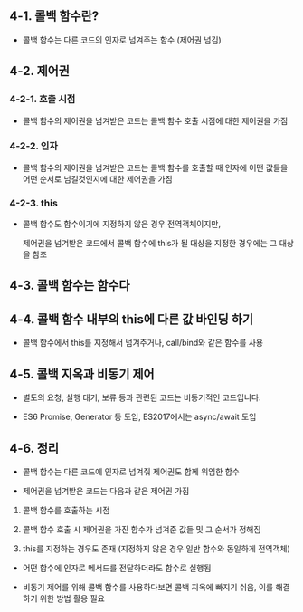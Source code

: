 ## 4-1. 콜백 함수란?

- 콜백 함수는 다른 코드의 인자로 넘겨주는 함수 (제어권 넘김)

## 4-2. 제어권

### 4-2-1. 호출 시점

- 콜백 함수의 제어권을 넘겨받은 코드는 콜백 함수 호출 시점에 대한 제어권을 가짐

### 4-2-2. 인자

- 콜백 함수의 제어권을 넘겨받은 코드는 콜백 함수를 호출할 때 인자에 어떤 값들을 어떤 순서로 넘길것인지에 대한 제어권을 가짐

### 4-2-3. this

- 콜백 함수도 함수이기에 지정하지 않은 경우 전역객체이지만,

  제어권을 넘겨받은 코드에서 콜백 함수에 this가 될 대상을 지정한 경우에는 그 대상을 참조

## 4-3. 콜백 함수는 함수다

## 4-4. 콜백 함수 내부의 this에 다른 값 바인딩 하기

- 콜백 함수에서 this를 지정해서 넘겨주거나, call/bind와 같은 함수를 사용

## 4-5. 콜백 지옥과 비동기 제어

- 별도의 요청, 실행 대기, 보류 등과 관련된 코드는 비동기적인 코드입니다.

- ES6 Promise, Generator 등 도입, ES2017에서는 async/await 도입

## 4-6. 정리

- 콜백 함수는 다른 코드에 인자로 넘겨줘 제어권도 함께 위임한 함수

- 제어권을 넘겨받은 코드는 다음과 같은 제어권 가짐

1. 콜백 함수를 호출하는 시점

2. 콜백 함수 호출 시 제어권을 가진 함수가 넘겨준 값들 및 그 순서가 정해짐

3. this를 지정하는 경우도 존재 (지정하지 않은 경우 일반 함수와 동일하게 전역객체)

- 어떤 함수에 인자로 메서드를 전달하더라도 함수로 실행됨

- 비동기 제어를 위해 콜백 함수를 사용하다보면 콜백 지옥에 빠지기 쉬움, 이를 해결하기 위한 방법 활용 필요
